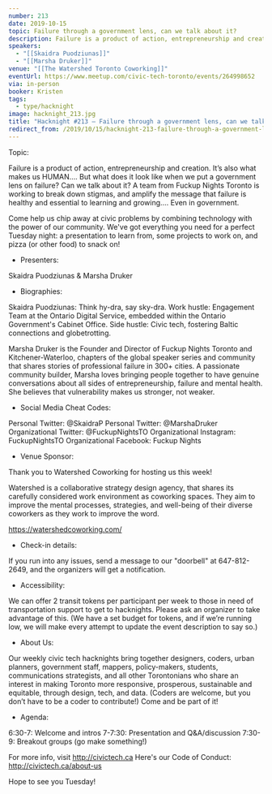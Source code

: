```yaml
---
number: 213
date: 2019-10-15
topic: Failure through a government lens, can we talk about it?
description: Failure is a product of action, entrepreneurship and creation. It’s also what makes us HUMAN…. But what does it look like when we put a government lens on failure? Can we talk about it? A team from Fuckup Nights Toronto is working to break down stigmas, and amplify the message that failure is healthy and essential to learning and growing…. Even in government.
speakers:
  - "[[Skaidra Puodziunas]]"
  - "[[Marsha Druker]]"
venue: "[[The Watershed Toronto Coworking]]"
eventUrl: https://www.meetup.com/civic-tech-toronto/events/264998652
via: in-person
booker: Kristen
tags:
  - type/hacknight
image: hacknight_213.jpg
title: "Hacknight #213 – Failure through a government lens, can we talk about it?"
redirect_from: /2019/10/15/hacknight-213-failure-through-a-government-lens-can-we-talk-about-it-with-skaidra-puodziunas-marsha-druker/
---
```


Topic:

Failure is a product of action, entrepreneurship and creation. It’s also what makes us HUMAN…. But what does it look like when we put a government lens on failure? Can we talk about it? A team from Fuckup Nights Toronto is working to break down stigmas, and amplify the message that failure is healthy and essential to learning and growing…. Even in government.

Come help us chip away at civic problems by combining technology with the power of our community. We've got everything you need for a perfect Tuesday night: a presentation to learn from, some projects to work on, and pizza (or other food) to snack on!

+ Presenters:

Skaidra Puodziunas & Marsha Druker

+ Biographies:

Skaidra Puodziunas: Think hy-dra, say sky-dra.
Work hustle: Engagement Team at the Ontario Digital Service, embedded within the Ontario Government's Cabinet Office.
Side hustle: Civic tech, fostering Baltic connections and globetrotting.

Marsha Druker is the Founder and Director of Fuckup Nights
Toronto and Kitchener-Waterloo, chapters of the global speaker series
and community that shares stories of professional failure in 300+
cities. A passionate community builder, Marsha loves bringing people together to have genuine conversations about all sides of entrepreneurship, failure and mental health. She believes that vulnerability makes us stronger, not weaker.

+ Social Media Cheat Codes:

Personal Twitter: @SkaidraP
Personal Twitter: @MarshaDruker
Organizational Twitter: @FuckupNightsTO
Organizational Instagram: FuckupNightsTO
Organizational Facebook: Fuckup Nights



+ Venue Sponsor:

Thank you to Watershed Coworking for hosting us this week!

Watershed is a collaborative strategy design agency, that shares its carefully considered work environment as coworking spaces. They aim to improve the mental processes, strategies, and well-being of their diverse coworkers as they work to improve the word.

https://watershedcoworking.com/

+ Check-in details:

If you run into any issues, send a message to our "doorbell" at 647-812-2649, and the organizers will get a notification.

+ Accessibility:

We can offer 2 transit tokens per participant per week to those in need of transportation support to get to hacknights. Please ask an organizer to take advantage of this. (We have a set budget for tokens, and if we’re running low, we will make every attempt to update the event description to say so.)

+ About Us:

Our weekly civic tech hacknights bring together designers, coders, urban planners, government staff, mappers, policy-makers, students, communications strategists, and all other Torontonians who share an interest in making Toronto more responsive, prosperous, sustainable and equitable, through design, tech, and data. (Coders are welcome, but you don’t have to be a coder to contribute!) Come and be part of it!

+ Agenda:

6:30-7: Welcome and intros
7-7:30: Presentation and Q&A/discussion
7:30-9: Breakout groups (go make something!)

For more info, visit http://civictech.ca
Here's our Code of Conduct: http://civictech.ca/about-us

Hope to see you Tuesday!